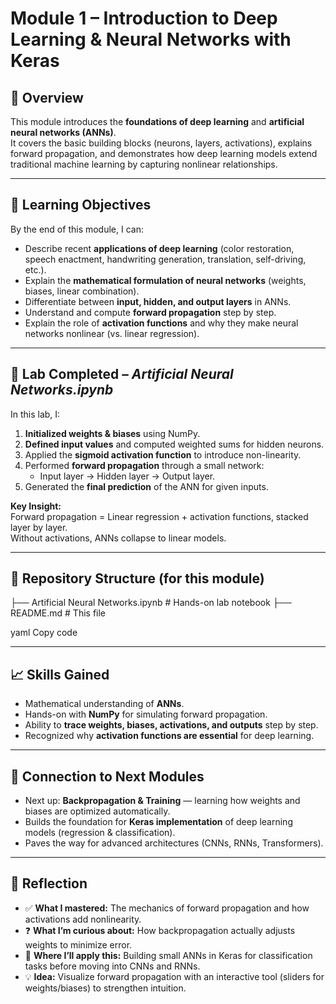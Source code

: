 # Module 1 – Introduction to Deep Learning & Neural Networks with Keras

## 📘 Overview
This module introduces the **foundations of deep learning** and **artificial neural networks (ANNs)**.  
It covers the basic building blocks (neurons, layers, activations), explains forward propagation, and demonstrates how deep learning models extend traditional machine learning by capturing nonlinear relationships.

---

## 🎯 Learning Objectives
By the end of this module, I can:
- Describe recent **applications of deep learning** (color restoration, speech enactment, handwriting generation, translation, self-driving, etc.).
- Explain the **mathematical formulation of neural networks** (weights, biases, linear combination).
- Differentiate between **input, hidden, and output layers** in ANNs.
- Understand and compute **forward propagation** step by step.
- Explain the role of **activation functions** and why they make neural networks nonlinear (vs. linear regression).

---

## 🧪 Lab Completed – *Artificial Neural Networks.ipynb*
In this lab, I:
1. **Initialized weights & biases** using NumPy.
2. **Defined input values** and computed weighted sums for hidden neurons.
3. Applied the **sigmoid activation function** to introduce non-linearity.
4. Performed **forward propagation** through a small network:
   - Input layer → Hidden layer → Output layer.
5. Generated the **final prediction** of the ANN for given inputs.

**Key Insight:**  
Forward propagation = Linear regression + activation functions, stacked layer by layer.  
Without activations, ANNs collapse to linear models.

---

## 📂 Repository Structure (for this module)
├── Artificial Neural Networks.ipynb # Hands-on lab notebook
├── README.md # This file

yaml
Copy code

---

## 📈 Skills Gained
- Mathematical understanding of **ANNs**.
- Hands-on with **NumPy** for simulating forward propagation.
- Ability to **trace weights, biases, activations, and outputs** step by step.
- Recognized why **activation functions are essential** for deep learning.

---

## 🔗 Connection to Next Modules
- Next up: **Backpropagation & Training** — learning how weights and biases are optimized automatically.
- Builds the foundation for **Keras implementation** of deep learning models (regression & classification).
- Paves the way for advanced architectures (CNNs, RNNs, Transformers).

---

## 🧠 Reflection
- ✅ **What I mastered:** The mechanics of forward propagation and how activations add nonlinearity.  
- ❓ **What I’m curious about:** How backpropagation actually adjusts weights to minimize error.  
- 🚀 **Where I’ll apply this:** Building small ANNs in Keras for classification tasks before moving into CNNs and RNNs.  
- 💡 **Idea:** Visualize forward propagation with an interactive tool (sliders for weights/biases) to strengthen intuition.